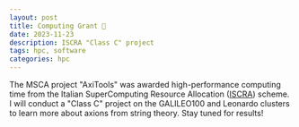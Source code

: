 ```yaml
---
layout: post
title: Computing Grant 🎉
date: 2023-11-23
description: ISCRA "Class C" project
tags: hpc, software
categories: hpc
---
```


The MSCA project "AxiTools" was awarded high-performance computing time from the Italian SuperComputing Resource Allocation ([ISCRA](https://www.hpc.cineca.it/hpc-access/access-cineca-resources/iscra-projects/)) scheme.
I will conduct a "Class C" project on the GALILEO100 and Leonardo clusters to learn more about axions from string theory. 
Stay tuned for results!

